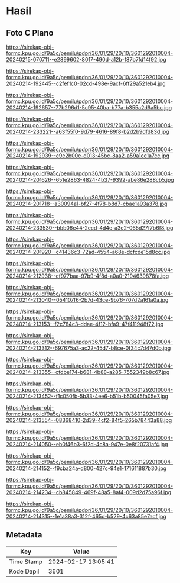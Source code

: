 # Hasil

## Foto C Plano

https://sirekap-obj-formc.kpu.go.id/9a5c/pemilu/pdpr/36/01/29/20/10/3601292010004-20240215-070711--e2899602-8017-490d-a12b-f87b7fd14f92.jpg

https://sirekap-obj-formc.kpu.go.id/9a5c/pemilu/pdpr/36/01/29/20/10/3601292010004-20240214-192445--c2fef1c0-02cd-498e-9acf-6ff29a521eb4.jpg

https://sirekap-obj-formc.kpu.go.id/9a5c/pemilu/pdpr/36/01/29/20/10/3601292010004-20240214-192657--77b296d1-5c95-40ba-b77a-b355a2d9a5bc.jpg

https://sirekap-obj-formc.kpu.go.id/9a5c/pemilu/pdpr/36/01/29/20/10/3601292010004-20240214-233221--a63f55f0-9d79-4616-89f8-b2d2b9dfd83d.jpg

https://sirekap-obj-formc.kpu.go.id/9a5c/pemilu/pdpr/36/01/29/20/10/3601292010004-20240214-192939--c9e2b00e-d013-45bc-8aa2-a59a1ce1a7cc.jpg

https://sirekap-obj-formc.kpu.go.id/9a5c/pemilu/pdpr/36/01/29/20/10/3601292010004-20240214-201626--651e2863-4824-4b37-9392-abe86e288cb5.jpg

https://sirekap-obj-formc.kpu.go.id/9a5c/pemilu/pdpr/36/01/29/20/10/3601292010004-20240214-201718--a30094a1-bf27-4f78-b8d7-cbae1a93a378.jpg

https://sirekap-obj-formc.kpu.go.id/9a5c/pemilu/pdpr/36/01/29/20/10/3601292010004-20240214-233530--bbb06e44-2ecd-4d4e-a3e2-065d27f7b6f8.jpg

https://sirekap-obj-formc.kpu.go.id/9a5c/pemilu/pdpr/36/01/29/20/10/3601292010004-20240214-201920--c41436c3-72ad-4554-a68e-dcfcde15d8cc.jpg

https://sirekap-obj-formc.kpu.go.id/9a5c/pemilu/pdpr/36/01/29/20/10/3601292010004-20240214-212938--cf977baa-97b9-4f8d-a0a0-2194639878fa.jpg

https://sirekap-obj-formc.kpu.go.id/9a5c/pemilu/pdpr/36/01/29/20/10/3601292010004-20240214-213040--054107f6-2b7d-43ce-9b76-707d2a161a0a.jpg

https://sirekap-obj-formc.kpu.go.id/9a5c/pemilu/pdpr/36/01/29/20/10/3601292010004-20240214-213153--f2c784c3-ddae-4f12-bfa9-47f411948f72.jpg

https://sirekap-obj-formc.kpu.go.id/9a5c/pemilu/pdpr/36/01/29/20/10/3601292010004-20240214-213312--697675a3-ac22-45d7-b8ce-0f34c7d47d0b.jpg

https://sirekap-obj-formc.kpu.go.id/9a5c/pemilu/pdpr/36/01/29/20/10/3601292010004-20240214-213355--cfdbe174-b681-4b88-a285-7552349b8c67.jpg

https://sirekap-obj-formc.kpu.go.id/9a5c/pemilu/pdpr/36/01/29/20/10/3601292010004-20240214-213452--f1c050fb-5b33-4ee6-b51b-b50045fa05e7.jpg

https://sirekap-obj-formc.kpu.go.id/9a5c/pemilu/pdpr/36/01/29/20/10/3601292010004-20240214-213554--08368410-2d39-4cf2-84f5-265b78443a88.jpg

https://sirekap-obj-formc.kpu.go.id/9a5c/pemilu/pdpr/36/01/29/20/10/3601292010004-20240214-214050--eb0f46b3-6f2d-4c8a-947e-0e8f20731af4.jpg

https://sirekap-obj-formc.kpu.go.id/9a5c/pemilu/pdpr/36/01/29/20/10/3601292010004-20240214-214152--f9cba24a-d800-427c-94e1-171611887b30.jpg

https://sirekap-obj-formc.kpu.go.id/9a5c/pemilu/pdpr/36/01/29/20/10/3601292010004-20240214-214234--cb845849-469f-48a5-8af4-009d2d75a96f.jpg

https://sirekap-obj-formc.kpu.go.id/9a5c/pemilu/pdpr/36/01/29/20/10/3601292010004-20240214-214315--1e1a38a3-312f-465d-b529-4c63a85e7acf.jpg


## Metadata

| Key        | Value               |
| ---------- | ------------------- |
| Time Stamp | 2024-02-17 13:05:41 |
| Kode Dapil | 3601                |



